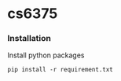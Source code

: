 # cs6375

### Installation
Install python packages
   ```Shell
   pip install -r requirement.txt
   ```
